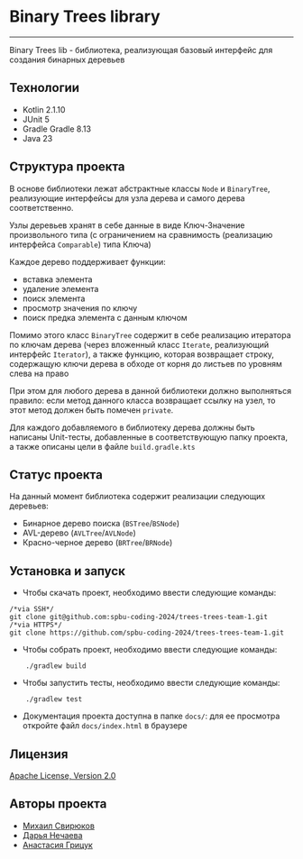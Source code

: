 
# Binary Trees library

***

Binary Trees lib - библиотека, реализующая базовый интерфейс для создания бинарных деревьев


## Технологии

* Kotlin 2.1.10
* JUnit 5
* Gradle Gradle 8.13
* Java 23

## Структура проекта


В основе библиотеки лежат абстрактные классы `Node` и `BinaryTree`, 
реализующие интерфейсы для узла дерева и самого дерева соответственно. 

Узлы деревьев хранят в себе данные в виде Ключ-Значение произвольного типа 
(с ограничением на сравнимость (реализацию интерфейса `Comparable`) типа Ключа)

Каждое дерево поддерживает функции:
* вставка элемента
* удаление элемента 
* поиск элемента 
* просмотр значения по ключу
* поиск предка элемента с данным ключом

Помимо этого класс `BinaryTree` содержит в себе реализацию итератора по ключам дерева
(через вложенный класс `Iterate`, реализующий интерфейс `Iterator`), а также функцию, которая возвращает 
строку, содержащую ключи дерева в обходе от корня до листьев по уровням слева на право

При этом для любого дерева в данной библиотеки должно выполняться правило: если метод данного класса возвращает ссылку 
на узел, то этот метод должен быть помечен `private`. 

Для каждого добавляемого в библиотеку дерева должны быть написаны Unit-тесты, добавленные в 
соответствующую папку проекта, а также описаны цели в файле `build.gradle.kts`

## Статус проекта

На данный момент библиотека содержит реализации следующих деревьев:
* Бинарное дерево поиска (`BSTree`/`BSNode`)
* AVL-дерево (`AVLTree`/`AVLNode`)
* Красно-черное дерево (`BRTree`/`BRNode`)

## Установка и запуск

* Чтобы скачать проект, необходимо ввести следующие команды:
```
/*via SSH*/
git clone git@github.com:spbu-coding-2024/trees-trees-team-1.git
/*via HTTPS*/
git clone https://github.com/spbu-coding-2024/trees-trees-team-1.git
```
* Чтобы собрать проект, необходимо ввести следующие команды:
```
    ./gradlew build
```
* Чтобы запустить тесты, необходимо ввести следующие команды:
```
    ./gradlew test
```
* Документация проекта доступна в папке ```docs/```: для ее просмотра откройте файл ```docs/index.html``` в браузере

## Лицензия

[Apache License, Version 2.0](https://www.apache.org/licenses/LICENSE-2.0.txt)

## Авторы проекта

* [Михаил Свирюков](https://github.com/MikhailSvirukov)
* [Дарья Нечаева](https://github.com/DaryaNechaeva)
* [Анастасия Грицук](https://github.com/Nasty12121)








